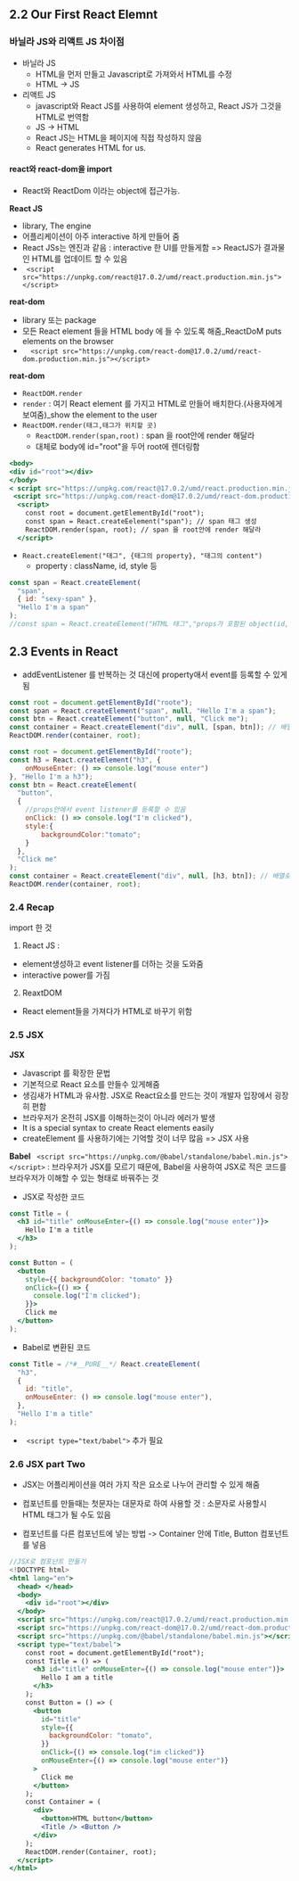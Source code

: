 ## 2.2 Our First React Elemnt

### 바닐라 JS와 리액트 JS 차이점

- 바닐라 JS
  - HTML을 먼저 만들고 Javascript로 가져와서 HTML를 수정
  - HTML -> JS
- 리액트 JS
  - javascript와 React JS를 사용하여 element 생성하고, React JS가 그것을 HTML로 번역함
  - JS -> HTML
  - React JS는 HTML을 페이지에 직접 작성하지 않음
  - React generates HTML for us.

#### react와 react-dom을 import

- React와 ReactDom 이라는 object에 접근가능.

**React JS**

- library, The engine
- 어플리케이션이 아주 interactive 하게 만들어 줌
- React JSs는 엔진과 같음 : interactive 한 UI를 만들게함
  => ReactJS가 결과물인 HTML를 업데이트 할 수 있음
- ` <script src="https://unpkg.com/react@17.0.2/umd/react.production.min.js"></script>`

**reat-dom**

- library 또는 package
- 모든 React element 들을 HTML body 에 들 수 있도록 해줌\_ReactDoM puts elements on the browser
- `  <script src="https://unpkg.com/react-dom@17.0.2/umd/react-dom.production.min.js"></script>`

**reat-dom**

- `ReactDOM.render`
- `render` : 여기 React element 를 가지고 HTML로 만들어 배치한다.(사용자에게 보여줌)\_show the element to the user
- `ReactDOM.render(태그,태그가 위치할 곳)`
  - `ReactDOM.render(span,root)` : span 을 root안에 render 해달라
  - 대체로 body에 id="root"을 두어 root에 렌더링함

```jsx
<body>
<div id="root"></div>
</body>
< script src="https://unpkg.com/react@17.0.2/umd/react.production.min.js" />
 <script src="https://unpkg.com/react-dom@17.0.2/umd/react-dom.production.min.js" />
  <script>
    const root = document.getElementById("root");
    const span = React.createEelement("span"); // span 태그 생성
    ReactDOM.render(span, root); // span 을 root안에 render 해달라
  </script>
```

- `React.createElement("태그", {태그의 property}, "태그의 content")`
  - property : className, id, style 등

```jsx
const span = React.createElement(
  "span",
  { id: "sexy-span" },
  "Hello I'm a span"
);
//const span = React.createElement("HTML 태그","props가 포함된 object(id, style 등)","content : 값");
```

## 2.3 Events in React

- addEventListener 를 반복하는 것 대신에 property애서 event를 등록할 수 있게 됨

```jsx
const root = document.getElementById("roote");
const span = React.createElement("span", null, "Hello I'm a span");
const btn = React.createElement("button", null, "Click me");
const container = React.createElement("div", null, [span, btn]); // 배열로 넣음
ReactDOM.render(container, root);
```

```jsx
const root = document.getElementById("roote");
const h3 = React.createElement("h3", {
    onMouseEnter: () => console.log("mouse enter")
}, "Hello I'm a h3");
const btn = React.createElement(
  "button",
  {
    //props안에서 event listener를 등록할 수 있음
    onClick: () => console.log("I'm clicked"),
    style:{
        backgroundColor:"tomato";
    }
  },
  "Click me"
);
const container = React.createElement("div", null, [h3, btn]); // 배열로 넣음
ReactDOM.render(container, root);
```

### 2.4 Recap

import 한 것

1. React JS :

- element생성하고 event listener를 더하는 것을 도와줌
- interactive power를 가짐

2. ReaxtDOM

- React element들을 가져다가 HTML로 바꾸기 위함

### 2.5 JSX

**JSX**

- Javascript 를 확장한 문법
- 기본적으로 React 요소를 만들수 있게해줌
- 생김새가 HTML과 유사함. JSX로 React요소를 만드는 것이 개발자 입장에서 굉장히 편함
- 브라우저가 온전히 JSX를 이해하는것이 아니라 에러가 발생
- It is a special syntax to create React elements easily
- createElement 를 사용하기에는 기억할 것이 너무 많음 => JSX 사용

**Babel**
` <script src="https://unpkg.com/@babel/standalone/babel.min.js"></script>`
: 브라우저가 JSX를 모르기 때문에, Babel을 사용하여 JSX로 적은 코드를 브라우저가 이해할 수 있는 형태로 바꿔주는 것

- JSX로 작성한 코드

```jsx
const Title = (
  <h3 id="title" onMouseEnter={() => console.log("mouse enter")}>
    Hello I'm a title
  </h3>
);
```

```jsx
const Button = (
  <button
    style={{ backgroundColor: "tomato" }}
    onClick={() => {
      console.log("I'm clicked");
    }}>
    Click me
  </button>
);
```

- Babel로 변환된 코드

```js
const Title = /*#__PURE__*/ React.createElement(
  "h3",
  {
    id: "title",
    onMouseEnter: () => console.log("mouse enter"),
  },
  "Hello I'm a title"
);
```

- ` <script type="text/babel">` 추가 필요

### 2.6 JSX part Two

- JSX는 어플리케이션을 여러 가지 작은 요소로 나누어 관리할 수 있게 해줌
- 컴포넌트를 만들때는 첫문자는 대문자로 하여 사용할 것 : 소문자로 사용할시 HTML 태그가 될 수도 있음

- 컴포넌트를 다른 컴포넌트에 넣는 방법
  -> Container 안에 Title, Button 컴포넌트를 넣음

```jsx
//JSX로 컴포넌트 만들기
<!DOCTYPE html>
<html lang="en">
  <head> </head>
  <body>
    <div id="root"></div>
  </body>
  <script src="https://unpkg.com/react@17.0.2/umd/react.production.min.js"></script>
  <script src="https://unpkg.com/react-dom@17.0.2/umd/react-dom.production.min.js"></script>
  <script src="https://unpkg.com/@babel/standalone/babel.min.js"></script>
  <script type="text/babel">
    const root = document.getElementById("root");
    const Title = () => (
      <h3 id="title" onMouseEnter={() => console.log("mouse enter")}>
        Hello I am a title
      </h3>
    );
    const Button = () => (
      <button
        id="title"
        style={{
          backgroundColor: "tomato",
        }}
        onClick={() => console.log("im clicked")}
        onMouseEnter={() => console.log("mouse enter")}
      >
        Click me
      </button>
    );
    const Container = (
      <div>
        <button>HTML button</button>
        <Title /> <Button />
      </div>
    );
    ReactDOM.render(Container, root);
  </script>
</html>
```
